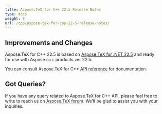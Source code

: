 ```yaml
---
title: Aspose.TeX for C++ 22.5 Release Notes
type: docs
weight: 8
url: /cpp/aspose-tex-for-cpp-22-5-release-notes/
---
```


## Improvements and Changes

Aspose.TeX for C++ 22.5 is based on [Aspose.TeX for .NET 22.5](/tex/net/aspose-tex-for-net-22-5-release-notes/) and ready for use with Aspose c++ products ver 22.5.


You can consult Aspose.TeX for C++ [API reference](https://apireference.aspose.com/tex/cpp/) for documentation.
 
## Got Queries?
If you have any query related to Aspose.TeX for C++ API, please feel free to write to reach us on [Aspose.TeX forum](https://forum.aspose.com/c/tex/). We'll be glad to assist you with your inquiries.
